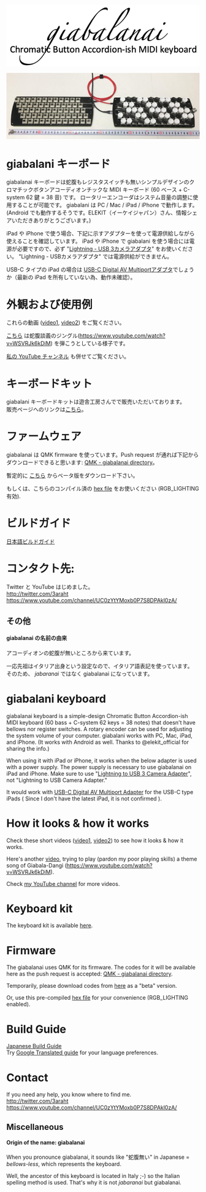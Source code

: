 <p align=center>
<img width="700" alt="giabalanai_logo" src="https://github.com/3araht/giabalanai/blob/master/pictures/giabalanai_logo.png">
</p>

![giabalanai overview](https://github.com/3araht/giabalanai/blob/master/pictures/giabalanai_overview.jpg)

# giabalani キーボード
giabalanai キーボードは蛇腹もレジスタスイッチも無いシンプルデザインのクロマチックボタンアコーディオンチックな MIDI キーボード (60 ベース + C-system 62 鍵 = 38 音) です。
ロータリーエンコーダはシステム音量の調整に使用することが可能です。
giabalani は PC / Mac / iPad / iPhone で動作します。
(Android でも動作するそうです。ELEKIT（イーケイジャパン）さん、情報シェアいただきありがとうございます。)

iPad や iPhone で使う場合、下記に示すアダプターを使って電源供給しながら使えることを確認しています。
iPad や iPhone で giabalani を使う場合には電源が必要ですので、必ず "[Lightning - USB 3カメラアダプタ](https://www.apple.com/jp/shop/product/MK0W2AM/A/)" をお使いください。
"Lightning - USBカメラアダプタ" では電源供給ができません。

USB-C タイプの iPad の場合は [USB-C Digital AV Multiportアダプタ](https://www.apple.com/jp/shop/product/MUF82ZA/A/)でしょうか（最新の iPad を所有していない為、動作未確認）。  

# 外観および使用例
これらの動画 ([video1](https://github.com/3araht/giabalanai/blob/master/videos/giabalanai_keyboard.mp4), [video2](https://github.com/3araht/giabalanai/blob/master/videos/62buttons_38notes.mp4)) をご覧ください。

[こちら](https://github.com/3araht/giabalanai/blob/master/videos/giabala_dangi_ep.16_theme_song_feat.Mr.Seto.mp4) は蛇腹談義のジングル(https://www.youtube.com/watch?v=WSVRJk6kDiM) を弾こうとしている様子です。

[私の YouTube チャンネル](https://www.youtube.com/channel/UC0zYtYMoxb0P7S8DPAkl0zA/) も併せてご覧ください。

# キーボードキット
giabalani キーボードキットは遊舎工房さんでで販売いただいております。  
販売ページへのリンクは[こちら](https://yushakobo.jp/shop/consign_giabalanai/)。

# ファームウェア

giabalanai は QMK firmware を使っています。Push request が通れば下記からダウンロードできると思います:
[QMK - giabalanai directory](https://github.com/qmk/qmk_firmware/tree/master/keyboards/giabalanai)。

暫定的に [こちら](https://github.com/3araht/giabalanai/blob/master/temp/qmk_firmware/keyboards/giabalanai) からベータ版をダウンロード下さい。

もしくは、こちらのコンパイル済の [hex file](https://github.com/3araht/giabalanai/blob/master/giabalanai_3araht_hex.zip) をお使いください (RGB_LIGHTING 有効).

# ビルドガイド

[日本語ビルドガイド](https://github.com/3araht/giabalanai/blob/master/docs/build.md)

# コンタクト先:
Twitter と YouTube はじめました。  
http://twitter.com/3araht  
https://www.youtube.com/channel/UC0zYtYMoxb0P7S8DPAkl0zA/


## その他
#### giabalanai の名前の由来
アコーディオンの蛇腹が無いところから来ています。

一応先祖はイタリア出身という設定なので、イタリア語表記を使っています。
そのため、 *jabaranai* ではなく giabalanai になっています。
<!--- not jabaranai but giabalanai ジャバラナイの名前の由来 -->


# giabalani keyboard
giabalanai keyboard is a simple-design Chromatic Button Accordion-ish MIDI keyboard (60 bass + C-system 62 keys = 38 notes) that doesn't have bellows nor register switches.
A rotary encoder can be used for adjusting the system volume of your computer.
giabalani works with PC, Mac, iPad, and iPhone.
(It works with Android as well. Thanks to @elekit_official for sharing the info.)

When using it with iPad or iPhone, it works when the below adapter is used with a power supply. The power supply is necessary to use giabalanai on iPad and iPhone. Make sure to use "[Lightning to USB 3 Camera Adapter](https://www.apple.com/shop/product/MK0W2AM/A/)", not "Lightning to USB Camera Adapter."  


It would work with [USB-C Digital AV Multiport Adapter](https://www.apple.com/shop/product/MUF82AM/A/) for the USB-C type iPads ( Since I don't have the latest iPad, it is not confirmed ).


# How it looks & how it works
Check these short videos ([video1](https://github.com/3araht/giabalanai/blob/master/videos/giabalanai_keyboard.mp4), [video2](https://github.com/3araht/giabalanai/blob/master/videos/62buttons_38notes.mp4)) to see how it looks & how it works.

Here's another [video](https://github.com/3araht/giabalanai/blob/master/videos/giabala_dangi_ep.16_theme_song_feat.Mr.Seto.mp4), trying to play (pardon my poor playing skills) a theme song of Giabala-Dangi (https://www.youtube.com/watch?v=WSVRJk6kDiM).

Check [my YouTube channel](https://www.youtube.com/channel/UC0zYtYMoxb0P7S8DPAkl0zA/) for more videos.

# Keyboard kit
The keyboard kit is available [here](https://yushakobo.jp/shop/consign_giabalanai/).

# Firmware

The giabalanai uses QMK for its firmware. The codes for it will be available here as the push request is accepted:
[QMK - giabalanai directory](https://github.com/qmk/qmk_firmware/tree/master/keyboards/giabalanai).

Temporarily, please download codes from [here](https://github.com/3araht/giabalanai/blob/master/temp/qmk_firmware/keyboards/giabalanai) as a "beta" version.

Or, use this pre-compiled [hex file](https://github.com/3araht/giabalanai/blob/master/giabalanai_3araht_hex.zip) for your convenience (RGB_LIGHTING enabled).

# Build Guide

[Japanese Build Guide](https://github.com/3araht/giabalanai/blob/master/docs/build.md)  
Try [Google Translated guide](https://github.com/3araht/giabalanai/blob/master/docs/build.md) for your language preferences.


# Contact
If you need any help, you know where to find me.  
http://twitter.com/3araht  
https://www.youtube.com/channel/UC0zYtYMoxb0P7S8DPAkl0zA/


## Miscellaneous
#### Origin of the name: giabalanai
When you pronounce giabalanai, it sounds like "蛇腹無い" in Japanese = *bellows-less*, which represents the keyboard.

Well, the ancestor of this keyboard is located in Italy ;-) so the Italian spelling method is used.
That's why it is not *jabaranai* but giabalanai.
<!--- not jabaranai but giabalanai ジャバラナイの名前の由来 -->
